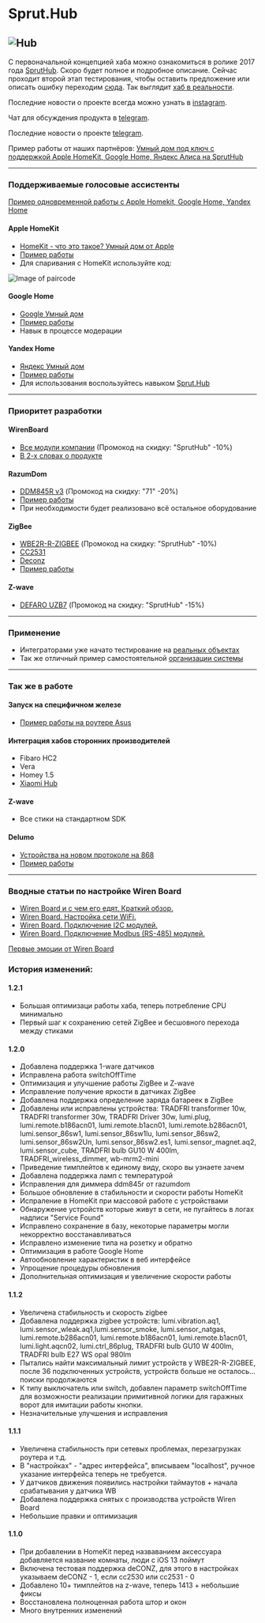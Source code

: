 # Sprut.Hub

![Hub](https://github.com/sprut/Hub/blob/master/Hub.jpg)
---

С первоначальной концепцией хаба можно ознакомиться в ролике 2017 года [SprutHub](https://www.youtube.com/watch?v=svo1-UbmbRk).
Скоро будет полное и подробное описание. Сейчас проходит второй этап тестирования, чтобы оставить предложение или описать ошибку переходим [сюда](https://github.com/sprut/Hub/issues/new/choose). Так выглядит [хаб в реальности](https://www.instagram.com/p/BzIOoU1CTsV/).

Последние новости о проекте всегда можно узнать в [instagram](https://www.instagram.com/sprut666666/).

Чат для обсуждения продукта в [telegram](https://t.me/SprutAI_SprutHub).

Последние новости о проекте [telegram](https://t.me/SprutHub).

Пример работы от наших партнёров: [Умный дом под ключ с поддержкой Apple HomeKit, Google Home, Яндекс Алиса на SprutHub](https://sprut.ai/client/companies/portfolio/3/1523)

---
### Поддерживаемые голосовые ассистенты

[Пример одновременной работы с Apple Homekit, Google Home, Yandex Home](https://www.instagram.com/p/ByKxr7aDJfK/)

#### Apple HomeKit
- [HomeKit - что это такое? Умный дом от Apple](https://sprut.ai/client/article/1039)
- [Пример работы](https://www.instagram.com/p/Bq2W1SmjkvP/)
- Для спаривания с HomeKit используйте код:

![Image of paircode](https://github.com/sprut/Hub/blob/master/code.png)

#### Google Home
- [Google Умный дом](https://sprut.ai/client/article/1287)
- [Пример работы](https://www.instagram.com/p/BxxWAbTFeus/)
- Навык в процессе модерации

#### Yandex Home
- [Яндекс Умный дом](https://sprut.ai/client/article/1459)
- [Пример работы](https://www.instagram.com/p/ByDk-7vDC-k/)
- Для использования воспользуйтесь навыком [Sprut.Hub](https://dialogs.yandex.ru/store/skills/7a384ba0-sprut-hub-test)

---

### Приоритет разработки

#### WirenBoard
- [Все модули компании](https://wirenboard.com/ru/catalog/) (Промокод на скидку: "SprutHub" -10%)
- [В 2-х словах о продукте](https://www.instagram.com/p/But_GCjADzl/)

#### RazumDom
- [DDM845R v3](https://razumdom.ru/catalog/modbus_rtu/dimmery_rtu_rs485/507/) (Промокод на скидку: "71" -20%)
- [Пример работы](https://www.instagram.com/p/BvU9JogASqU/)
- При необходимости будет реализовано всё остальное оборудование

#### ZigBee
- [WBE2R-R-ZIGBEE](https://wirenboard.com/ru/product/WBE2R-R-ZIGBEE/) (Промокод на скидку: "SprutHub" -10%)
- [CC2531](https://sprut.ai/client/projects/105)
- [Deconz](https://sprut.ai/client/article/338)
- [Пример работы](https://www.instagram.com/p/BvwBU62hB80/)

#### Z-wave
- [DEFARO UZB7](https://z-wave.ru/shop/category/kontrollery/defaro-uzb7.html) (Промокод на скидку: "SprutHub" -15%)

---

### Применение
- Интеграторами уже начато тестирование на [реальных объектах](https://www.instagram.com/p/Bx7B8K2DMpd/)
- Так же отличный пример самостоятельной [организации системы](https://sprut.ai/client/blog/655) 

---

### Так же в работе

#### Запуск на специфичном железе
- [Пример работы на роутере Asus](https://www.instagram.com/p/BuUCltfABWl/) 

#### Интеграция хабов сторонних производителей
- Fibaro HC2
- Vera
- Homey 1.5
- [Xiaomi Hub](https://www.instagram.com/p/BrxrKb5j5zA/)

#### Z-wave
- Все стики на стандартном SDK

#### Delumo
- [Устройства на новом протоколе на 868](https://sprut.ai/client/news/245)
- [Пример работы](https://www.instagram.com/p/Bsy-HCWnPf2/)

---

### Вводные статьи по настройке Wiren Board
- [Wiren Board и с чем его едят. Краткий обзор.](https://sprut.ai/client/article/821)
- [Wiren Board. Настройка сети WiFi.](https://sprut.ai/client/article/875)
- [Wiren Board. Подключение I2C модулей.](https://sprut.ai/client/article/916)
- [Wiren Board. Подключение Modbus (RS-485) модулей.](https://sprut.ai/client/article/968)

[Первые эмоции от Wiren Board](https://youtu.be/keUKt7OPDWA)

### История изменений:

#### 1.2.1
- Большая оптимизаци работы хаба, теперь потребление CPU минимально
- Первый шаг к сохранению сетей ZigBee и бесшовного перехода между стиками

#### 1.2.0
- Добавлена поддержка 1-ware датчиков
- Исправлена работа switchOffTime
- Оптимизация и улучшение работы ZigBee и Z-wave
- Исправление получение яркости в датчиках ZigBee
- Добавлена поддержка определение заряда батареек в ZigBee
- Добавлены или исправлены устройства: TRADFRI transformer 10w, TRADFRI transformer 30w, TRADFRI Driver 30w, lumi.plug, lumi.remote.b186acn01, lumi.remote.b1acn01, lumi.remote.b286acn01, lumi.sensor_86sw1, lumi.sensor_86sw1lu, lumi.sensor_86sw2, lumi.sensor_86sw2Un, lumi.sensor_86sw2.es1, lumi.sensor_magnet.aq2, lumi.sensor_cube, TRADFRI bulb GU10 W 400lm, TRADFRI_wireless_dimmer, wb-mrm2-mini
- Приведение тимплейтов к единому виду, скоро вы узнаете зачем
- Добавлена поддержка ламп с температурой
- Исправления для диммера ddm845r от razumdom
- Большое обновление в стабильности и скорости работы HomeKit
- Испраление в HomeKit при массовой работе с устройствами
- Обнаружение устройств которые живут в сети, не пугайтесь в логах надписи "Service Found"
- Исправлено сохранение в базу, некоторые параметры могли некорректно восстанавливаться
- Исправлено изменение типа на розетку и обратно
- Оптимизация в работе Google Home
- Автообновление характеристик в веб интерфейсе
- Упрощение процедуры обновления
- Дополнительная оптимизация и увеличение скорости работы

#### 1.1.2
- Увеличена стабильность и скорость zigbee
- Добавлена поддержка zigbee устройств: lumi.vibration.aq1, lumi.sensor_wleak.aq1,lumi.sensor_smoke, lumi.sensor_natgas, lumi.remote.b286acn01, lumi.remote.b186acn01, lumi.remote.b1acn01, lumi.light.aqcn02, lumi.ctrl_86plug, TRADFRI bulb GU10 W 400lm, TRADFRI bulb E27 WS opal 980lm
- Пытались найти максимальный лимит устройств у WBE2R-R-ZIGBEE, после 36 подключенных устройств, устройств больше не осталось... поиски продолжаются
- К типу выключатель или switch, добавлен параметр switchOffTime для возможности реализации примитивной логики для гаражных ворот для имитации работы кнопки.
- Незначительные улучшения и исправления

#### 1.1.1
- Увеличена стабильность при сетевых проблемах, перезагрузках роутера и т.д.
- В "настройках" - "адрес интерфейса", вписываем "localhost", ручное указание интерфейса теперь не требуется.
- У датчиков движения появились настройки таймаутов + начала срабатывания у датчика WB
- Добавлена поддержка снятых с производства устройств Wiren Board 
- Небольшие правки и оптимизация

#### 1.1.0
- При добавлении в HomeKit перед назваванием аксессуара добавляется название комнаты, люди с iOS 13 поймут
- Включена тестовая поддержка deCONZ, для этого в настройках указываем deCONZ - 1, если сс2530 или сс2531 - 0
- Добавлено 10+ тимплейтов на z-wave, теперь 1413 + небольшие фиксы
- Восстановлена полноценная работа штор и окон
- Много внутренних изменений
